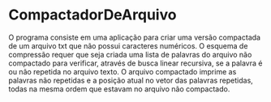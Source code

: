 # CompactadorDeArquivo

O programa consiste em uma aplicação para criar uma versão compactada de um arquivo txt que não possui caracteres numéricos.  O esquema de compressão requer que seja criada uma lista de palavras do arquivo não compactado para verificar, através de busca linear recursiva, se a palavra é ou não repetida no arquivo texto.  O arquivo compactado imprime as palavras não repetidas e a posição atual no vetor das palavras repetidas, todas na mesma ordem que estavam no arquivo não compactado.  
